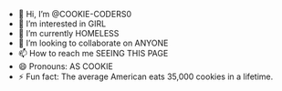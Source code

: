 - 👋 Hi, I’m @COOKIE-CODERS0
- 👀 I’m interested in GIRL
- 🌱 I’m currently HOMELESS
- 💞️ I’m looking to collaborate on ANYONE
- 📫 How to reach me SEEING THIS PAGE
- 😄 Pronouns: AS COOKIE
- ⚡ Fun fact: The average American eats 35,000 cookies in a lifetime.


<!---
COOKIE-CODERS0/COOKIE-CODERS0 is a ✨ special ✨ repository because its `README.md` (this file) appears on your GitHub profile.
You can click the Preview link to take a look at your changes.
--->
